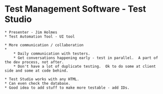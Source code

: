 # Test Management Software - Test Studio

	* Presenter - Jim Holmes
	* Test Automation Tool - UI tool

	* More communication / collaboration
	* 
		* Daily communication with testers.
		* Get conversations happening early - test in parallel.  A part of the dev process, not after.
		* Don't have a lot of duplicate testing.  Ok to do some at client side and some at code behind.

	* Test Studio works with any HTML.
	* Can even check the database.
	* Good idea to add stuff to make more testable - add IDs.
